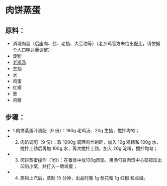 # 肉饼蒸蛋

## 原料：
- 调理肉丝（后座肉、盐、老抽、大豆油等）（老乡鸡官方未给出配比，请依据个人口味适量调整）
- 淀粉
- [老鸡汤](/汤/老鸡汤.md)
- 生抽
- 水
- 鸡蛋
- 红椒
- 葱
- 鸡精

## 步骤：

- 1.肉饼蒸蛋汁调配（9 份）：180g 老鸡汤、20g 生抽，搅拌均匀；
- 2. 肉馅调配（9 份）：取 1000g 调理肉丝剁碎，加入 10g 鸡精和 100g 水，搅拌上劲后再加 100g 水，再次搅拌上劲，加入 20g 淀粉，搅拌均匀；
- 3. 肉饼蒸蛋操作（1份）：在餐具中放130g肉馅，用汤勺将肉馅中心部按压出凹陷小窝，并打入一颗鸡蛋；
- 4. 蒸柜上汽后，蒸制 15 分钟，出品时撒 1g 葱花和 1g 红椒
粒点缀。